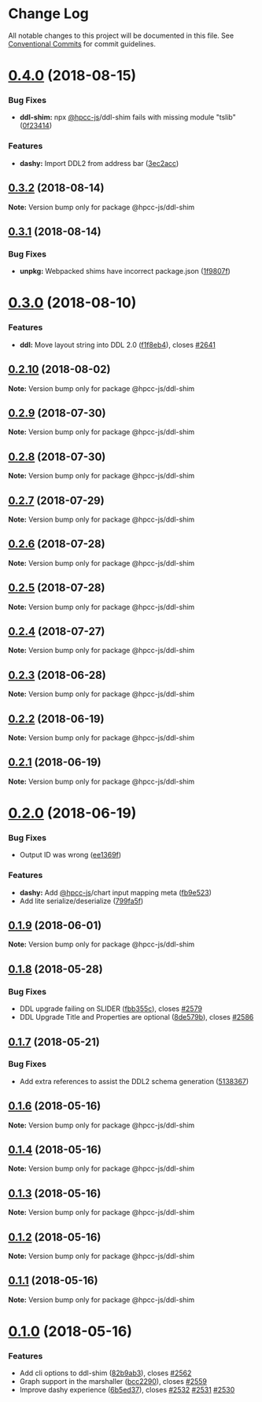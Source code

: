 # Change Log

All notable changes to this project will be documented in this file.
See [Conventional Commits](https://conventionalcommits.org) for commit guidelines.

<a name="0.4.0"></a>
# [0.4.0](https://github.com/hpcc-systems/Visualization/compare/@hpcc-js/ddl-shim@0.3.2...@hpcc-js/ddl-shim@0.4.0) (2018-08-15)


### Bug Fixes

* **ddl-shim:** npx [@hpcc-js](https://github.com/hpcc-js)/ddl-shim fails with missing module "tslib" ([0f23414](https://github.com/hpcc-systems/Visualization/commit/0f23414))


### Features

* **dashy:** Import DDL2 from address bar ([3ec2acc](https://github.com/hpcc-systems/Visualization/commit/3ec2acc))




<a name="0.3.2"></a>
## [0.3.2](https://github.com/hpcc-systems/Visualization/compare/@hpcc-js/ddl-shim@0.3.1...@hpcc-js/ddl-shim@0.3.2) (2018-08-14)




**Note:** Version bump only for package @hpcc-js/ddl-shim

<a name="0.3.1"></a>
## [0.3.1](https://github.com/hpcc-systems/Visualization/compare/@hpcc-js/ddl-shim@0.3.0...@hpcc-js/ddl-shim@0.3.1) (2018-08-14)


### Bug Fixes

* **unpkg:** Webpacked shims have incorrect package.json ([1f9807f](https://github.com/hpcc-systems/Visualization/commit/1f9807f))




<a name="0.3.0"></a>
# [0.3.0](https://github.com/hpcc-systems/Visualization/compare/@hpcc-js/ddl-shim@0.2.10...@hpcc-js/ddl-shim@0.3.0) (2018-08-10)


### Features

* **ddl:** Move layout string into DDL 2.0 ([f1f8eb4](https://github.com/hpcc-systems/Visualization/commit/f1f8eb4)), closes [#2641](https://github.com/hpcc-systems/Visualization/issues/2641)




<a name="0.2.10"></a>
## [0.2.10](https://github.com/hpcc-systems/Visualization/compare/@hpcc-js/ddl-shim@0.2.9...@hpcc-js/ddl-shim@0.2.10) (2018-08-02)




**Note:** Version bump only for package @hpcc-js/ddl-shim

<a name="0.2.9"></a>
## [0.2.9](https://github.com/hpcc-systems/Visualization/compare/@hpcc-js/ddl-shim@0.2.8...@hpcc-js/ddl-shim@0.2.9) (2018-07-30)




**Note:** Version bump only for package @hpcc-js/ddl-shim

<a name="0.2.8"></a>
## [0.2.8](https://github.com/hpcc-systems/Visualization/compare/@hpcc-js/ddl-shim@0.2.7...@hpcc-js/ddl-shim@0.2.8) (2018-07-30)




**Note:** Version bump only for package @hpcc-js/ddl-shim

<a name="0.2.7"></a>
## [0.2.7](https://github.com/hpcc-systems/Visualization/compare/@hpcc-js/ddl-shim@0.2.6...@hpcc-js/ddl-shim@0.2.7) (2018-07-29)




**Note:** Version bump only for package @hpcc-js/ddl-shim

<a name="0.2.6"></a>
## [0.2.6](https://github.com/hpcc-systems/Visualization/compare/@hpcc-js/ddl-shim@0.2.5...@hpcc-js/ddl-shim@0.2.6) (2018-07-28)




**Note:** Version bump only for package @hpcc-js/ddl-shim

<a name="0.2.5"></a>
## [0.2.5](https://github.com/hpcc-systems/Visualization/compare/@hpcc-js/ddl-shim@0.2.4...@hpcc-js/ddl-shim@0.2.5) (2018-07-28)




**Note:** Version bump only for package @hpcc-js/ddl-shim

<a name="0.2.4"></a>
## [0.2.4](https://github.com/hpcc-systems/Visualization/compare/@hpcc-js/ddl-shim@0.2.3...@hpcc-js/ddl-shim@0.2.4) (2018-07-27)




**Note:** Version bump only for package @hpcc-js/ddl-shim

<a name="0.2.3"></a>
## [0.2.3](https://github.com/hpcc-systems/Visualization/compare/@hpcc-js/ddl-shim@0.2.2...@hpcc-js/ddl-shim@0.2.3) (2018-06-28)




**Note:** Version bump only for package @hpcc-js/ddl-shim

<a name="0.2.2"></a>
## [0.2.2](https://github.com/hpcc-systems/Visualization/compare/@hpcc-js/ddl-shim@0.2.1...@hpcc-js/ddl-shim@0.2.2) (2018-06-19)




**Note:** Version bump only for package @hpcc-js/ddl-shim

<a name="0.2.1"></a>
## [0.2.1](https://github.com/hpcc-systems/Visualization/compare/@hpcc-js/ddl-shim@0.2.0...@hpcc-js/ddl-shim@0.2.1) (2018-06-19)




**Note:** Version bump only for package @hpcc-js/ddl-shim

<a name="0.2.0"></a>
# [0.2.0](https://github.com/hpcc-systems/Visualization/compare/@hpcc-js/ddl-shim@0.1.9...@hpcc-js/ddl-shim@0.2.0) (2018-06-19)


### Bug Fixes

* Output ID was wrong ([ee1369f](https://github.com/hpcc-systems/Visualization/commit/ee1369f))


### Features

* **dashy:** Add [@hpcc-js](https://github.com/hpcc-js)/chart input mapping meta ([fb9e523](https://github.com/hpcc-systems/Visualization/commit/fb9e523))
* Add lite serialize/deserialize ([799fa5f](https://github.com/hpcc-systems/Visualization/commit/799fa5f))




<a name="0.1.9"></a>
## [0.1.9](https://github.com/hpcc-systems/Visualization/compare/@hpcc-js/ddl-shim@0.1.8...@hpcc-js/ddl-shim@0.1.9) (2018-06-01)




**Note:** Version bump only for package @hpcc-js/ddl-shim

<a name="0.1.8"></a>
## [0.1.8](https://github.com/hpcc-systems/Visualization/compare/@hpcc-js/ddl-shim@0.1.7...@hpcc-js/ddl-shim@0.1.8) (2018-05-28)


### Bug Fixes

* DDL upgrade failing on SLIDER ([fbb355c](https://github.com/hpcc-systems/Visualization/commit/fbb355c)), closes [#2579](https://github.com/hpcc-systems/Visualization/issues/2579)
* DDL Upgrade Title and Properties are optional ([8de579b](https://github.com/hpcc-systems/Visualization/commit/8de579b)), closes [#2586](https://github.com/hpcc-systems/Visualization/issues/2586)




<a name="0.1.7"></a>
## [0.1.7](https://github.com/hpcc-systems/Visualization/compare/@hpcc-js/ddl-shim@0.1.6...@hpcc-js/ddl-shim@0.1.7) (2018-05-21)


### Bug Fixes

*  Add extra references to assist the DDL2 schema generation ([5138367](https://github.com/hpcc-systems/Visualization/commit/5138367))




<a name="0.1.6"></a>
## [0.1.6](https://github.com/hpcc-systems/Visualization/compare/@hpcc-js/ddl-shim@0.1.4...@hpcc-js/ddl-shim@0.1.6) (2018-05-16)




**Note:** Version bump only for package @hpcc-js/ddl-shim

<a name="0.1.4"></a>
## [0.1.4](https://github.com/hpcc-systems/Visualization/compare/@hpcc-js/ddl-shim@0.1.3...@hpcc-js/ddl-shim@0.1.4) (2018-05-16)




**Note:** Version bump only for package @hpcc-js/ddl-shim

<a name="0.1.3"></a>
## [0.1.3](https://github.com/hpcc-systems/Visualization/compare/@hpcc-js/ddl-shim@0.1.2...@hpcc-js/ddl-shim@0.1.3) (2018-05-16)




**Note:** Version bump only for package @hpcc-js/ddl-shim

<a name="0.1.2"></a>
## [0.1.2](https://github.com/hpcc-systems/Visualization/compare/@hpcc-js/ddl-shim@0.1.1...@hpcc-js/ddl-shim@0.1.2) (2018-05-16)




**Note:** Version bump only for package @hpcc-js/ddl-shim

<a name="0.1.1"></a>
## [0.1.1](https://github.com/hpcc-systems/Visualization/compare/@hpcc-js/ddl-shim@0.1.0...@hpcc-js/ddl-shim@0.1.1) (2018-05-16)




**Note:** Version bump only for package @hpcc-js/ddl-shim

<a name="0.1.0"></a>
# [0.1.0](https://github.com/hpcc-systems/Visualization/compare/@hpcc-js/ddl-shim@0.0.35...@hpcc-js/ddl-shim@0.1.0) (2018-05-16)


### Features

*  Add cli options to ddl-shim ([82b9ab3](https://github.com/hpcc-systems/Visualization/commit/82b9ab3)), closes [#2562](https://github.com/hpcc-systems/Visualization/issues/2562)
* Graph support in the marshaller ([bcc2290](https://github.com/hpcc-systems/Visualization/commit/bcc2290)), closes [#2559](https://github.com/hpcc-systems/Visualization/issues/2559)
* Improve dashy experience ([6b5ed37](https://github.com/hpcc-systems/Visualization/commit/6b5ed37)), closes [#2532](https://github.com/hpcc-systems/Visualization/issues/2532) [#2531](https://github.com/hpcc-systems/Visualization/issues/2531) [#2530](https://github.com/hpcc-systems/Visualization/issues/2530)
